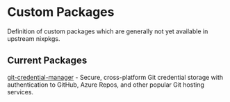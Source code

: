 # Custom Packages

Definition of custom packages which are generally not yet available in upstream nixpkgs. 

## Current Packages

[git-credential-manager](pkgs/git-credential-manager) - Secure, cross-platform Git credential storage with authentication to GitHub, Azure Repos, and other popular Git hosting services.
